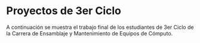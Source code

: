 # Proyectos de 3er Ciclo

A continuación se muestra el trabajo final de los estudiantes de 3er Ciclo de la Carrera de Ensamblaje y Mantenimiento de Equipos de Cómputo.
